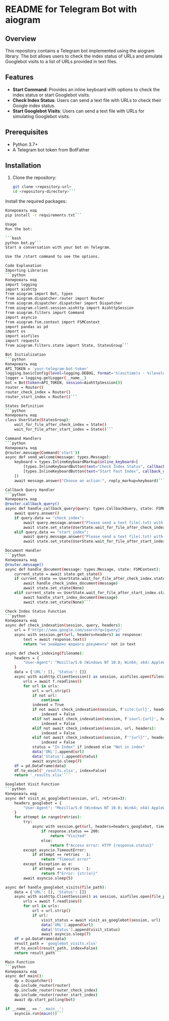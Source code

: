 # README for Telegram Bot with aiogram

## Overview

This repository contains a Telegram bot implemented using the aiogram library. The bot allows users to check the index status of URLs and simulate Googlebot visits to a list of URLs provided in text files.

## Features

- **Start Command**: Provides an inline keyboard with options to check the index status or start Googlebot visits.
- **Check Index Status**: Users can send a text file with URLs to check their Google index status.
- **Start Googlebot Visits**: Users can send a text file with URLs for simulating Googlebot visits.

## Prerequisites

- Python 3.7+
- A Telegram bot token from BotFather

## Installation

1. Clone the repository:
   ```bash
   git clone <repository-url>
   cd <repository-directory>```

Install the required packages:

```bash
Копировать код
pip install -r requirements.txt```

Usage
Run the bot:

```bash
python bot.py```
Start a conversation with your bot on Telegram.

Use the /start command to see the options.

Code Explanation
Importing Libraries
```python
Копировать код
import logging
import aiohttp
from aiogram import Bot, types
from aiogram.dispatcher.router import Router
from aiogram.dispatcher.dispatcher import Dispatcher
from aiogram.client.session.aiohttp import AiohttpSession
from aiogram.filters import Command
import asyncio
from aiogram.fsm.context import FSMContext
import pandas as pd
import os
import aiofiles
import requests
from aiogram.filters.state import State, StatesGroup```

Bot Initialization
```python
Копировать код
API_TOKEN = 'your-telegram-bot-token'
logging.basicConfig(level=logging.DEBUG, format='%(asctime)s - %(levelname)s - %(message)s')
logger = logging.getLogger(__name__)
bot = Bot(token=API_TOKEN, session=AiohttpSession())
router = Router()
router_check_index = Router()
router_start_index = Router()```

States Definition
```python
Копировать код
class UserState(StatesGroup):
    wait_for_file_after_check_index = State()
    wait_for_file_after_start_index = State()```

Command Handlers
```python
Копировать код
@router.message(Command('start'))
async def send_welcome(message: types.Message):
    keyboard = types.InlineKeyboardMarkup(inline_keyboard=[
        [types.InlineKeyboardButton(text="Check Index Status", callback_data="check_index")],
        [types.InlineKeyboardButton(text="Start Fast Index", callback_data="start_index")]
    ])
    await message.answer("Choose an action:", reply_markup=keyboard)```

Callback Query Handler
```python
Копировать код
@router.callback_query()
async def handle_callback_query(query: types.CallbackQuery, state: FSMContext):
    await query.answer()
    if query.data == "check_index":
        await query.message.answer("Please send a text file(.txt) with URLs to check their index status.")
        await state.set_state(UserState.wait_for_file_after_check_index)
    elif query.data == "start_index":
        await query.message.answer("Please send a text file(.txt) with URLs for Googlebot visits.")
        await state.set_state(UserState.wait_for_file_after_start_index)```

Document Handler
```python
Копировать код
@router.message()
async def handle_document(message: types.Message, state: FSMContext):
    current_state = await state.get_state()
    if current_state == UserState.wait_for_file_after_check_index.state:
        await handle_check_index_document(message)
        await state.set_state(None)
    elif current_state == UserState.wait_for_file_after_start_index.state:
        await handle_start_index_document(message)
        await state.set_state(None)```

Check Index Status Function
```python
Копировать код
async def check_indexation(session, query, headers):
    url = f'https://www.google.com/search?q={query}'
    async with session.get(url, headers=headers) as response:
        text = await response.text()
        return "не знайдено жодного документа" not in text

async def check_indexing(filename):
    headers = {
        "User-Agent": "Mozilla/5.0 (Windows NT 10.0; Win64; x64) AppleWebKit/537.36 (KHTML, like Gecko) Chrome/70.0.3538.77 Safari/537.36"
    }
    data = {'URL': [], 'Status': []}
    async with aiohttp.ClientSession() as session, aiofiles.open(filename, mode='r', encoding='utf-8') as f:
        urls = await f.readlines()
        for url in urls:
            url = url.strip()
            if not url:
                continue
            indexed = True
            if not await check_indexation(session, f'site:{url}', headers):
                indexed = False
            elif not await check_indexation(session, f'inurl:{url}', headers):
                indexed = False
            elif not await check_indexation(session, url, headers):
                indexed = False
            elif not await check_indexation(session, f'"{url}"', headers):
                indexed = False
            status = "In Index" if indexed else "Not in index"
            data['URL'].append(url)
            data['Status'].append(status)
            await asyncio.sleep(7)
    df = pd.DataFrame(data)
    df.to_excel('_results.xlsx', index=False)
    return '_results.xlsx'```

Googlebot Visit Function
```python
Копировать код
async def visit_as_googlebot(session, url, retries=3):
    headers_googlebot = {
        "User-Agent": "Mozilla/5.0 (Windows NT 10.0; Win64; x64) AppleWebKit/537.36 (KHTML, like Gecko) Chrome/70.0.3538.77 Safari/537.36"
    }
    for attempt in range(retries):
        try:
            async with session.get(url, headers=headers_googlebot, timeout=60) as response:
                if response.status == 200:
                    return "Visited"
                else:
                    return f"Access error: HTTP {response.status}"
        except asyncio.TimeoutError:
            if attempt == retries - 1:
                return "Timeout error"
        except Exception as e:
            if attempt == retries - 1:
                return f"Error: {str(e)}"
        await asyncio.sleep(5)

async def handle_googlebot_visits(file_path):
    data = {'URL': [], 'Status': []}
    async with aiohttp.ClientSession() as session, aiofiles.open(file_path, mode='r', encoding='utf-8') as f:
        urls = await f.readlines()
        for url in urls:
            url = url.strip()
            if url:
                visit_status = await visit_as_googlebot(session, url)
                data['URL'].append(url)
                data['Status'].append(visit_status)
                await asyncio.sleep(7)
    df = pd.DataFrame(data)
    result_path = 'googlebot_visits.xlsx'
    df.to_excel(result_path, index=False)
    return result_path```

Main Function
```python
Копировать код
async def main():
    dp = Dispatcher()
    dp.include_router(router)
    dp.include_router(router_check_index)
    dp.include_router(router_start_index)
    await dp.start_polling(bot)

if __name__ == '__main__':
    asyncio.run(main())```

